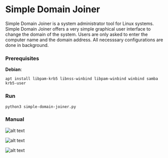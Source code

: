 # Simple Domain Joiner

Simple Domain Joiner is a system administrator tool for Linux systems.
Simple Domain Joiner offers a very simple graphical user interface to change the domain of the system.
Users are only asked to enter the computer name and the domain address.
All necesssary configurations are done in background.

### Prerequisites
**Debian**: 

```
apt install libpam-krb5 libnss-winbind libpam-winbind winbind samba krb5-user
```

### Run
```
python3 simple-domain-joiner.py
```
### Manual

![alt text](https://github.com/PardusGenc/Simple-Domain-Joiner/blob/master/screenshots/sdj_main1.png)

![alt text](https://github.com/PardusGenc/Simple-Domain-Joiner/blob/master/screenshots/sdj_adddomain.png)

![alt text](https://github.com/PardusGenc/Simple-Domain-Joiner/blob/master/screenshots/sdj_sucdomain.png)

